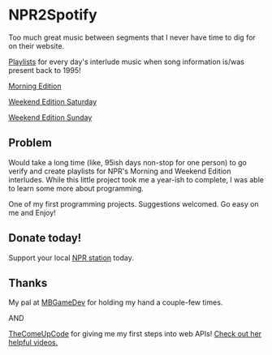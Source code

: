 # NPR2Spotify
Too much great music between segments that I never have time to dig for on their website.

[Playlists](https://open.spotify.com/user/1tnm7cyegqffdjtsz6mt1ozcl?si=oQepJ6nKTVmZ6rYdRaEDTQ/) for every day's interlude music when song information is/was present back to 1995!

[Morning Edition](https://www.npr.org/programs/morning-edition/)

[Weekend Edition Saturday](partners.npr.org/programs/weekend-edition-saturday/)

[Weekend Edition Sunday](http://nprdigital.net/programs/weekend-edition-sunday/)

## Problem
Would take a long time (like, 95ish days non-stop for one person) to go verify and create playlists for NPR's Morning and Weekend Edition interludes. While this little project took me a year-ish to complete, I was able to learn some more about programming.

One of my first programming projects. Suggestions welcomed. Go easy on me and Enjoy!
## Donate today!
Support your local [NPR station](https://www.npr.org/donations/support) today.
## Thanks
My pal at [MBGameDev](https://github.com/mbgamedev/) for holding my hand a couple-few times.

AND

[TheComeUpCode](https://github.com/TheComeUpCode/) for giving me my first steps into web APIs! [Check out her helpful videos.](https://www.youtube.com/channel/UC-bFgwL_kFKLZA60AiB-CCQ/)


